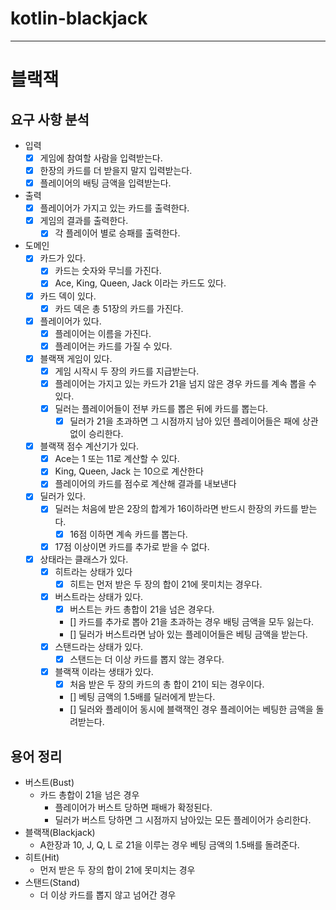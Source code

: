 # kotlin-blackjack

---

# 블랙잭

## 요구 사항 분석

- 입력
  - [x] 게임에 참여할 사람을 입력받는다.
  - [x] 한장의 카드를 더 받을지 말지 입력받는다.
  - [x] 플레이어의 배팅 금액을 입력받는다.

- 출력
  - [x] 플레이어가 가지고 있는 카드를 출력한다.
  - [x] 게임의 결과를 출력한다.
    - [x] 각 플레이어 별로 승패를 출력한다.

- 도메인
  - [x] 카드가 있다.
    - [x] 카드는 숫자와 무늬를 가진다.
    - [x] Ace, King, Queen, Jack 이라는 카드도 있다.
  - [x] 카드 덱이 있다.
    - [x] 카드 덱은 총 51장의 카드를 가진다.
  - [x] 플레이어가 있다.
    - [x] 플레이어는 이름을 가진다.
    - [x] 플레이어는 카드를 가질 수 있다.
  - [x] 블랙잭 게임이 있다.
    - [x] 게임 시작시 두 장의 카드를 지급받는다.
    - [x] 플레이어는 가지고 있는 카드가 21을 넘지 않은 경우 카드를 계속 뽑을 수 있다.
    - [x] 딜러는 플레이어들이 전부 카드를 뽑은 뒤에 카드를 뽑는다.
      - [x] 딜러가 21을 초과하면 그 시점까지 남아 있던 플레이어들은 패에 상관없이 승리한다.
  - [x] 블랙잭 점수 계산기가 있다.
    - [x] Ace는 1 또는 11로 계산할 수 있다.
    - [x] King, Queen, Jack 는 10으로 계산한다
    - [x] 플레이어의 카드를 점수로 계산해 결과를 내보낸다
  - [x] 딜러가 있다.
    - [x] 딜러는 처음에 받은 2장의 합계가 16이하라면 반드시 한장의 카드를 받는다.
      - [x] 16점 이하면 계속 카드를 뽑는다.
    - [x] 17점 이상이면 카드를 추가로 받을 수 없다.
  - [x] 상태라는 클래스가 있다. 
    - [x] 히트라는 상태가 있다
      - [x] 히트는 먼저 받은 두 장의 합이 21에 못미치는 경우다.
    - [x] 버스트라는 상태가 있다.
      - [x] 버스트는 카드 총합이 21을 넘은 경우다.
      - [] 카드를 추가로 뽑아 21을 초과하는 경우 배팅 금액을 모두 잃는다.
      - [] 딜러가 버스트라면 남아 있는 플레이어들은 베팅 금액을 받는다.
    - [x] 스탠드라는 상태가 있다.
      - [x] 스탠드는 더 이상 카드를 뽑지 않는 경우다.
    - [x] 블랙잭 이라는 생태가 있다.
      - [x] 처음 받은 두 장의 카드의 총 합이 21이 되는 경우이다.
      - [] 베팅 금액의 1.5배를 딜러에게 받는다.
      - [] 딜러와 플레이어 동시에 블랙잭인 경우 플레이어는 베팅한 금액을 돌려받는다.

## 용어 정리

- 버스트(Bust)
  - 카드 총합이 21을 넘은 경우
    - 플레이어가 버스트 당하면 패배가 확정된다.
    - 딜러가 버스트 당하면 그 시점까지 남아있는 모든 플레이어가 승리한다.
- 블랙잭(Blackjack)
  - A한장과 10, J, Q, L 로 21을 이루는 경우 베팅 금액의 1.5배를 돌려준다.
- 히트(Hit)
  - 먼저 받은 두 장의 합이 21에 못미치는 경우
- 스탠드(Stand)
  - 더 이상 카드를 뽑지 않고 넘어간 경우